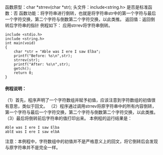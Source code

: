 函数原型：char *strrev(char *str);
头文件：include<string.h>
是否是标准函数：否
函数功能：将字符串进行倒转，也就是将字符串str中的第一个字符与最后一个字符交换，第二个字符与倒数第二个字符交换，以此类推。
返回值：返回倒转后字符串的指针
例程如下： 应用strrev将字符串倒转。
```  
include <stdio.h> 
include <string.h>
int main(void) 
{ 
    char *str = "Able was I ere I saw Elba";
    printf("Before: %s\n",str);
    strrev(str);
    printf("After: %s\n",str);
    getch();
    return 0;
}
```
#### 例程说明：
（1）首先，程序声明了一个字符数组并赋予初值，应该注意到字符数组的初值很有意思，类似于回文。
（2）程序通过调用strrev将原字符串中的所有内容倒转，第一个字符与最后一个字符交换，第二个字符与倒数第二个字符交换，以此类推。
（3）最后将倒转前后字符串的值打印出来。
本例程的运行结果是：
```  
Able was I ere I saw Elba 
ablE was I ere I saw elbA 
```
注意：本例程中，字符数组中的初值并不是严格意义上的回文，将它倒转后会发现与原字符串并不是完全一样。